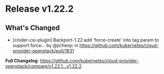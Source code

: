 # Release v1.22.2
## What's Changed
* [cinder-csi-plugin] Backport-1.22:add 'force-create' into tag param to support force… by @jichenjc in https://github.com/kubernetes/cloud-provider-openstack/pull/1831


**Full Changelog**: https://github.com/kubernetes/cloud-provider-openstack/compare/v1.22.1...v1.22.2